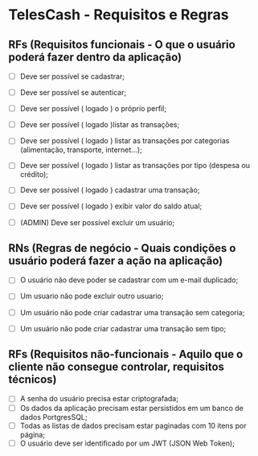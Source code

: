 # TelesCash - Requisitos e Regras


## RFs (Requisitos funcionais - O que o usuário poderá fazer dentro da aplicação) 

- [ ] Deve ser possível se cadastrar;
- [ ] Deve ser possível se autenticar;
- [ ] Deve ser possível ( logado ) o próprio perfil;
- [ ] Deve ser possível ( logado )listar as transações;
- [ ] Deve ser possível ( logado ) listar as transações por categorias (alimentação, transporte, internet...);
- [ ] Deve ser possível ( logado ) listar as transações por tipo (despesa ou crédito);
- [ ] Deve ser possível ( logado ) cadastrar uma transação;
- [ ] Deve ser possível ( logado ) exibir valor do saldo atual;
- [ ] (ADMIN) Deve ser possível excluir um usuário;




## RNs (Regras de negócio - Quais condições o usuário poderá fazer a ação na aplicação)

- [ ] O usuário não deve poder se cadastrar com um e-mail duplicado;
- [ ] Um usuario não pode excluir outro usuario;
- [ ] Um usuário não pode criar cadastrar uma transação sem categoria;
- [ ] Um usuário não pode criar cadastrar uma transação sem tipo;



## RFs (Requisitos não-funcionais - Aquilo que o cliente não consegue controlar, requisitos técnicos)

- [ ] A senha do usuário precisa estar criptografada;
- [ ] Os dados da aplicação precisam estar persistidos em um banco de dados PortgresSQL;
- [ ] Todas as listas de dados precisam estar paginadas com 10 itens por página;
- [ ] O usuário deve ser identificado por um JWT (JSON Web Token);